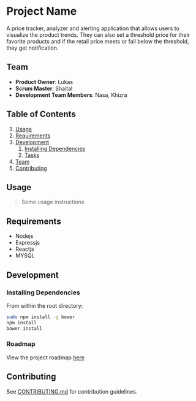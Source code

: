 # Project Name
A price tracker, analyzer and alerting application that allows users to visualize the product trends. They can also set a threshold price for their favorite products and if the retail price meets or fall below the threshold, they get notification. 

## Team

  - __Product Owner__: Lukas
  - __Scrum Master__: Shaital
  - __Development Team Members__: Nasa, Khizra

## Table of Contents

1. [Usage](#Usage)
1. [Requirements](#requirements)
1. [Development](#development)
    1. [Installing Dependencies](#installing-dependencies)
    1. [Tasks](#tasks)
1. [Team](#team)
1. [Contributing](#contributing)

## Usage

> Some usage instructions

## Requirements

- Nodejs
- Expressjs
- Reactjs
- MYSQL

## Development

### Installing Dependencies

From within the root directory:

```sh
sudo npm install -g bower
npm install
bower install
```

### Roadmap

View the project roadmap [here](LINK_TO_PROJECT_ISSUES)


## Contributing

See [CONTRIBUTING.md](CONTRIBUTING.md) for contribution guidelines.
